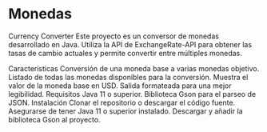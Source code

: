 # Monedas
Currency Converter
Este proyecto es un conversor de monedas desarrollado en Java. Utiliza la API de ExchangeRate-API para obtener las tasas de cambio actuales y permite convertir entre múltiples monedas.

Características
Conversión de una moneda base a varias monedas objetivo.
Listado de todas las monedas disponibles para la conversión.
Muestra el valor de la moneda base en USD.
Salida formateada para una mejor legibilidad.
Requisitos
Java 11 o superior.
Biblioteca Gson para el parseo de JSON.
Instalación
Clonar el repositorio o descargar el código fuente.
Asegurarse de tener Java 11 o superior instalado.
Descargar y añadir la biblioteca Gson al proyecto.

